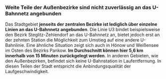 ### Weite Teile der Außenbezirke sind nicht zuverlässig an das U-Bahnnetz angebunden
Das Stadtgebiet **jenseits der zentralen Bezirke ist lediglich über einzelne Linien an das U-Bahnnetz angebunden**. Die 
Linie U3 bindet beispielsweise den Bezirk 
<span class="marker-label" id="marker-label-subway-steglitz-zehlendorf">Steglitz-Zehlendorf</span> an das U-Bahnnetz an, 
bietet jedoch erst an der zehnten Station die Möglichkeit zum Umstieg auf eine andere U-Bahnlinie. Eine ähnliche 
Situation zeigt sich auch in <span class="marker-label" id="marker-label-subway-hoenow">Hönow</span> und 
<span class="marker-label" id="marker-label-subway-weissensee">Weißensee</span> im Osten des Bezirks Pankow. 
**Im Durchschnitt können hier 5,6 km innerhalb von 15 Minuten zurückgelegt werden**. In anderen Gebieten, wie den 
Außenbezirken, befindet sich keine U-Bahnstation in Laufentfernung. In diesen Teilen der Stadt entspricht die 
Anbindungsqualität der Laufgeschwindigkeit.


